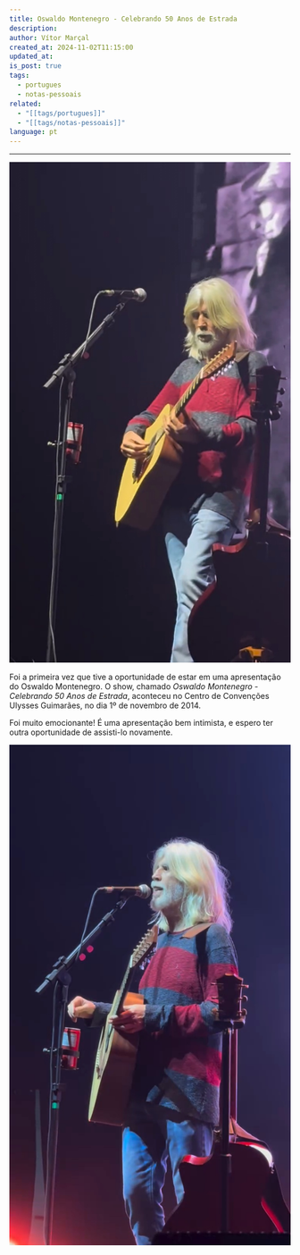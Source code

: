 ```yaml
---
title: Oswaldo Montenegro - Celebrando 50 Anos de Estrada
description: 
author: Vítor Marçal
created_at: 2024-11-02T11:15:00
updated_at: 
is_post: true
tags:
  - portugues
  - notas-pessoais
related:
  - "[[tags/portugues]]"
  - "[[tags/notas-pessoais]]"
language: pt
---
```

----

![Oswaldo Montenegro plays an acoustic guitar on stage, wearing a red and gray sweater and jeans, with a microphone nearby.](img/oswaldo-montenegro-50-anos-1.jpg)

Foi a primeira vez que tive a oportunidade de estar em uma apresentação do Oswaldo Montenegro. O show, chamado _Oswaldo Montenegro - Celebrando 50 Anos de Estrada_, aconteceu no Centro de Convenções Ulysses Guimarães, no dia 1º de novembro de 2014.

Foi muito emocionante! É uma apresentação bem intimista, e espero ter outra oportunidade de assisti-lo novamente.

![Oswaldo Montenegro playing guitar and singing into a microphone on stage, with a spotlight illuminating them.](img/oswaldo-montenegro-50-anos-2.jpg)
